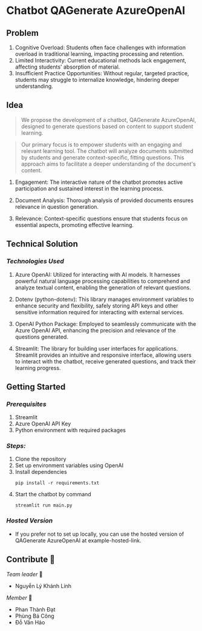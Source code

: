 # Chatbot QAGenerate AzureOpenAI

## Problem
  1. Cognitive Overload: Students often face challenges with information overload in traditional learning, impacting processing and retention.
  2. Limited Interactivity: Current educational methods lack engagement, affecting students' absorption of material.
  3. Insufficient Practice Opportunities: Without regular, targeted practice, students may struggle to internalize knowledge, hindering deeper understanding.
## Idea
>We propose the development of a chatbot, QAGenerate AzureOpenAI, designed to generate questions based on content to support student learning.

>Our primary focus is to empower students with an engaging and relevant learning tool. The chatbot will analyze documents submitted by students and generate context-specific, fitting questions. This approach aims to facilitate a deeper understanding of the document's content.

  1. Engagement: The interactive nature of the chatbot promotes active participation and sustained interest in the learning process.

  2. Document Analysis: Thorough analysis of provided documents ensures relevance in question generation.

  3. Relevance: Context-specific questions ensure that students focus on essential aspects, promoting effective learning.

## Technical Solution
### _Technologies Used_
  1. Azure OpenAI: Utilized for interacting with AI models. It harnesses powerful natural language processing capabilities to comprehend and analyze textual content, enabling the generation of relevant questions.

  2. Dotenv (python-dotenv): This library manages environment variables to enhance security and flexibility, safely storing API keys and other sensitive information required for interacting with external services.

  3. OpenAI Python Package: Employed to seamlessly communicate with the Azure OpenAI API, enhancing the precision and relevance of the questions generated.

  4. Streamlit: The library for building user interfaces for applications. Streamlit provides an intuitive and responsive interface, allowing users to interact with the chatbot, receive generated questions, and track their learning progress.

## Getting Started

### _Prerequisites_
  1. Streamlit
  2. Azure OpenAI API Key
  3. Python environment with required packages
### _Steps:_
  1. Clone the repository
  2. Set up environment variables using OpenAI
  3. Install dependencies
     ```
     pip install -r requirements.txt
     ```
  5. Start the chatbot by command
     ```
     streamlit run main.py
     ```
### _Hosted Version_
  - If you prefer not to set up locally, you can use the hosted version of QAGenerate AzureOpenAI at example-hosted-link.

## Contribute 🤝
_Team leader_ 🥇 
  - Nguyễn Lý Khánh Linh

_Member_ 🥈
  - Phan Thành Đạt
  - Phùng Bá Công
  - Đỗ Văn Hảo
